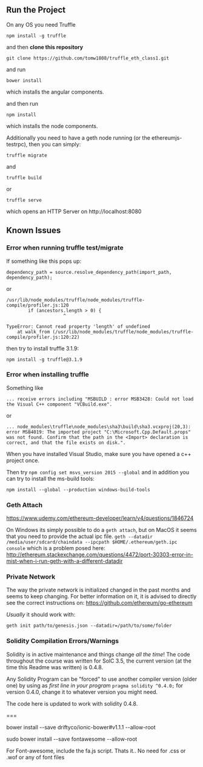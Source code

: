 

## Run the Project

On any OS you need Truffle

```
npm install -g truffle
```

and then **clone this repository**
```
git clone https://github.com/tomw1808/truffle_eth_class1.git
```
and run

```
bower install
```

which installs the angular components.

and then run

```
npm install
```

which installs the node components.

Additionally you need to have a geth node running (or the ethereumjs-testrpc), then you can simply:

```
truffle migrate
```

and

```
truffle build
```

or

```
truffle serve
```

which opens an HTTP Server on http://localhost:8080

## Known Issues

### Error when running truffle test/migrate

If something like this pops up:
```
dependency_path = source.resolve_dependency_path(import_path, dependency_path);
```

or

```
/usr/lib/node_modules/truffle/node_modules/truffle-compile/profiler.js:120
        if (ancestors.length > 0) {
                     ^

TypeError: Cannot read property 'length' of undefined
    at walk_from (/usr/lib/node_modules/truffle/node_modules/truffle-compile/profiler.js:120:22)

```

then try to install truffle 3.1.9:

```
npm install -g truffle@3.1.9
```

### Error when installing truffle

Something like

 `... receive errors including "MSBUILD : error MSB3428: Could not load the Visual C++ component "VCBuild.exe".`

or

`... node_modules\truffle\node_modules\sha3\build\sha3.vcxproj(20,3): error MSB4019: The imported project "C:\Microsoft.Cpp.Default.props" was not found. Confirm that the path in the <Import> declaration is correct, and that the file exists on disk.".  `

When you have installed Visual Studio, make sure you have opened a c++ project once.

Then try `npm config set msvs_version 2015 --global` and in addition you can try to install the ms-build tools:
```
npm install --global --production windows-build-tools
```

### Geth Attach

https://www.udemy.com/ethereum-developer/learn/v4/questions/1846724

On Windows its simply possible to do a `geth attach`, but on MacOS it seems that you need to provide the actual ipc file. `geth --datadir /media/user/sdcard/chaindata --ipcpath $HOME/.ethereum/geth.ipc console` which is a problem posed here: http://ethereum.stackexchange.com/questions/4472/port-30303-error-in-mist-when-i-run-geth-with-a-different-datadir


### Private Network
The way the private network is initialized changed in the past months and seems to keep changing. For better information on it, it is advised to directly see the correct instructions on:
https://github.com/ethereum/go-ethereum

_Usually_ it should work with:
```
geth init path/to/genesis.json --datadir=/path/to/some/folder
```


### Solidity Compilation Errors/Warnings
Solidity is in active maintenance and things change _all the time_! The code throughout the course was written for SolC 3.5, the current version (at the time this Readme was written) is 0.4.8.

Any Solidity Program can be "forced" to use another compiler version (older one) by using as _first line in your program_
`pragma solidity ^0.4.0;` for version 0.4.0, change it to whatever version you might need.

The code here is updated to work with solidity 0.4.8.




===


bower install --save driftyco/ionic-bower#v1.1.1 --allow-root

sudo bower install --save fontawesome --allow-root

For Font-awesome, include the fa.js script. Thats it.. No need for .css or .wof or any of font files
